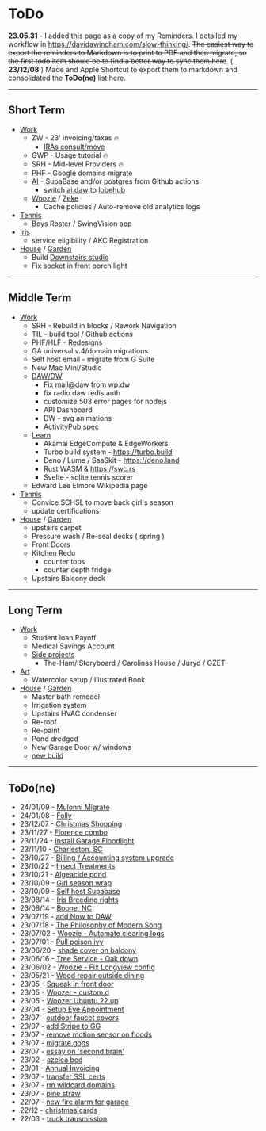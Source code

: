 # ToDo

**23.05.31** - I added this page as a copy of my Reminders. I detailed my workflow in https://davidawindham.com/slow-thinking/. ~~The easiest way to export the reminders to Markdown is to print to PDF and then migrate, so the first todo item should be to find a better way to sync them here~~. ( **23/12/08** ) Made and Apple Shortcut to export them to markdown and consolidated the **ToDo(ne)** list here.

---

## Short Term

- [Work](/notes/work)
  - ZW - 23' invoicing/taxes 🔥
    - [IRAs consult/move](/notes/work/wealth)
  - GWP - Usage tutorial 🔥
  - SRH - Mid-level Providers 🔥
  - PHF - Google domains migrate
  - [AI](/notes/work/projects/ai) - SupaBase and/or postgres from Github actions
    - switch [ai.daw](https://ai.davidawindham.com) to [lobehub](https://github.com/lobehub/lobe-chat)
  - [Woozie](/docs/computers/woozie) / [Zeke](/docs/computers/zeke)
    - Cache policies / Auto-remove old analytics logs
- [Tennis](notes/tennis)
  - Boys Roster / SwingVision app
- [Iris](/notes/dogs)
  - service eligibility / AKC Registration
- [House](/notes/house) / [Garden](/notes/garden)
  - Build [Downstairs studio](notes/house/studio)
  - Fix socket in front porch light

---

## Middle Term

- [Work](/notes/work)
  - SRH - Rebuild in blocks / Rework Navigation
  - TIL - build tool / Github actions
  - PHF/HLF - Redesigns
  - GA universal v.4/domain migrations
  - Self host email - migrate from G Suite
  - New Mac Mini/Studio
  - [DAW/DW](/docs/computers/woozie)
    - Fix mail@daw from wp.dw
    - fix radio.daw redis auth
    - customize 503 error pages for nodejs
    - API Dashboard
    - DW - svg animations
    - ActivityPub spec
  - [Learn](/lists/now/learning)
    - Akamai EdgeCompute & EdgeWorkers
    - Turbo build system - https://turbo.build
    - Deno / Lume / SaaSkit - https://deno.land
    - Rust WASM & https://swc.rs
    - Svelte - sqlite tennis scorer
  - Edward Lee Elmore Wikipedia page
- [Tennis](/notes/tennis)
  - Convice SCHSL to move back girl's season
  - update certifications
- [House](/notes/house) / [Garden](/notes/garden)
  - upstairs carpet
  - Pressure wash / Re-seal decks ( spring )
  - Front Doors
  - Kitchen Redo
    - counter tops
    - counter depth fridge
  - Upstairs Balcony deck

---

## Long Term

- [Work](/notes/work)
  - Student loan Payoff
  - Medical Savings Account
  - [Side projects](notes/work/projects/)
    - The-Ham/ Storyboard / Carolinas House / Juryd / GZET
- [Art](/notes/art)
  - Watercolor setup / Illustrated Book
- [House](/notes/house) / [Garden](/notes/garden)
  - Master bath remodel
  - Irrigation system
  - Upstairs HVAC condenser
  - Re-roof
  - Re-paint
  - Pond dredged
  - New Garage Door w/ windows  
  - [new build](/notes/house/build)

---

## ToDo(ne)

- 24/01/09 - [Mulonni Migrate](/notes/work)
- 24/01/08 - [Folly](/notes/travel)
- 23/12/07 - [Christmas Shopping](/lists/shopping)
- 23/11/27 - [Florence combo](/notes/tennis)
- 23/11/24 - [Install Garage Floodlight](/notes/house)
- 23/11/10 - [Charleston, SC](/notes/travel)
- 23/10/27 - [Billing / Accounting system upgrade](/notes/work)
- 23/10/22 - [Insect Treatments](/notes/house)
- 23/10/21 - [Algeacide pond](/notes/garden)
- 23/10/09 - [Girl season wrap](/notes/tennis)
- 23/10/09 - [Self host Supabase](/notes/work/projects/ai)
- 23/08/14 - [Iris Breeding rights](/notes/dogs)
- 23/08/14 - [Boone, NC](/notes/travel)
- 23/07/19 - [add Now to DAW](/docs/computers/woozie)
- 23/07/18 - [The Philosophy of Modern Song](https://en.wikipedia.org/wiki/The_Philosophy_of_Modern_Song)
- 23/07/02 - [Woozie - Automate clearing logs](/docs/computers/woozie)
- 23/07/01 - [Pull poison ivy](/notes/garden)
- 23/06/20 - [shade cover on balcony](/lists/index.md)
- 23/06/16 - [Tree Service - Oak down](/posts/white-oak)
- 23/06/02 - [Woozie - Fix Longview config](/docs/computers/woozie)
- 23/05/21 - [Wood repair outside dining](/notes/house)
- 23/05 - [Squeak in front door](/notes/house)
- 23/05 - [Woozer - custom.d](/docs/computers/woozer)
- 23/05 - [Woozer Ubuntu 22 up](/docs/computers/woozer)
- 23/04 - [Setup Eye Appointment](/notes/health)
- 23/07 - [outdoor faucet covers](/notes/house)
- 23/07 - [add Stripe to GG](/docs/computers/zeke)
- 23/07 - [remove motion sensor on floods](/notes/house)
- 23/07 - [migrate gogs](/lists/index.md)
- 23/07 - [essay on 'second brain'](https://davidawindham.com/a-second-brain/)
- 23/02 - [azelea bed](/notes/garden)
- 23/01 - [Annual Invoicing](/notes/work)
- 23/07 - [transfer SSL certs](/docs/computers/zeke)
- 23/07 - [rm wildcard domains](/docs/computers/zeke)
- 23/07 - [pine straw](/notes/house)
- 22/07 - [new fire alarm for garage](/notes/house)
- 22/12 - [christmas cards](/notes/health)
- 22/03 - [truck transmission](https://davidawindham.com/automobiles/)